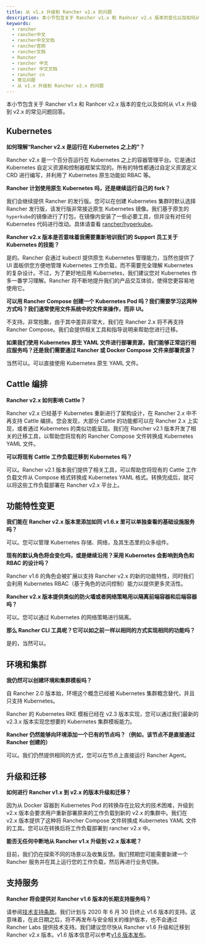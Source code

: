 ```yaml
---
title: 从 v1.x 升级到 Rancher v2.x 的问题
description: 本小节包含关于 Rancher v1.x 和 Ranhcer v2.x 版本的变化以及如何从 v1.x 升级到 v2.x 的常见问题回答。
keywords:
  - rancher
  - rancher中文
  - rancher中文文档
  - rancher官网
  - rancher文档
  - Rancher
  - rancher 中文
  - rancher 中文文档
  - rancher cn
  - 常见问题
  - 从 v1.x 升级到 Rancher v2.x 的问题
---
```


本小节包含关于 Rancher v1.x 和 Ranhcer v2.x 版本的变化以及如何从 v1.x 升级到 v2.x 的常见问题回答。

## Kubernetes

**如何理解“Rancher v2.x 是运行在 Kubernetes 之上的”？**

Rancher v2.x 是一个百分百运行在 Kubernetes 之上的容器管理平台。它是通过 Kubernetes 自定义资源和控制器框架实现的。所有的特性都通过自定义资源定义 CRD 进行编写，并利用了 Kubernetes 原生功能如 RBAC 等。

**Rancher 计划使用原生 Kubernetes 吗，还是继续运行自己的 fork？**

我们会继续提供 Rancher 的发行版。您可以在创建 Kubernetes 集群时默认选择 Rancher 发行版，该发行版非常接近原生 Kubernetes 镜像。我们基于原生的`hyperkube`的镜像进行了打包，在镜像内安装了一些必要工具，但并没有对任何 Kubernetes 代码进行改动。具体请查看 [rancher/hyperkube](https://github.com/rancher/hyperkube)。

**Rancher v2.x 版本是否意味着我需要重新培训我们的 Support 员工关于 Kubernetes 的技能？**

是的。Rancher 会通过 kubectl 提供原生 Kubernetes 管理能力，当然也提供了 UI 面板供您方便地管理 Kubernetes 工作负载，而不需要完全理解 Kubernetes 的复杂设计。不过，为了更好地应用 Kubernetes，我们建议您对 Kubernetes 作多一番学习理解。Rancher 将不断地提升我们的产品交互体验，使得您更容易地使用它。

**可以用 Rancher Compose 创建一个 Kubernetes Pod 吗？我们需要学习这两种方式吗？我们通常使用文件系统中的文件来操作，而非 UI。**

不支持。非常抱歉，由于其中差异非常大，我们在 Rancher 2.x 将不再支持 Rancher Compose。我们会提供相关工具和指导说明来帮助您进行迁移。

**如果我们使用 Kubernetes 原生 YAML 文件进行部署资源，我们能够正常运行相应服务吗？还是我们需要通过 Rancher 或 Docker Compose 文件来部署资源？**

当然可以。可以直接使用 Kubernetes 原生 YAML 文件。

## Cattle 编排

**Rancher v2.x 如何影响 Cattle？**

Rancher v2.x 已经基于 Kubernetes 重新进行了架构设计，在 Rancher 2.x 中不再支持 Cattle 编排。您会发现，大部分 Cattle 的功能都可以在 Rancher 2.x 上实现，或者通过 Kubernetes 的类似功能呈现。我们在 Rancher v2.1 版本开发了相关的迁移工具，以帮助您将现有的 Rancher Compose 文件转换成 Kubernetes YAML 文件。

**可以将现有 Cattle 工作负载迁移到 Kubernetes 吗？**

可以。Rancher v2.1 版本我们提供了相关工具，可以帮助您将现有的 Cattle 工作负载文件从 Compose 格式转换成 Kubernetes YAML 格式。转换完成后，就可以将这些工作负载部署在 Rancher v2.x 平台上。

## 功能特性变更

**我们能在 Rancher v2.x 版本里添加如同 v1.6.x 里可以单独查看的基础设施服务吗？**

可以。您可以管理 Kubernetes 存储、网络，及其生态里的众多组件。

**现有的默认角色将会变化吗，或是继续沿用？采用 Kubernetes 会影响到角色和 RBAC 的设计吗？**

Rancher v1.6 的角色会被扩展以支持 Rancher v2.x 的新的功能特性，同时我们会利用 Kubernetes RBAC（基于角色的访问控制）能力以提供更多灵活性。

**Rancher v2.x 版本提供类似的防火墙或者网络策略用以隔离前端容器和后端容器吗？**

可以。您可以通过 Kubernetes 的网络策略进行隔离。

**那么 Rancher CLI 工具呢？它可以如之前一样以相同的方式实现相同的功能吗？**

是的，当然可以。

## 环境和集群

**我仍然可以创建环境和集群模板吗？**

自 Rancher 2.0 版本始，环境这个概念已经被 Kubernetes 集群概念替代，并且只支持 Kubernetes。

Rancher 的 Kubernetes RKE 模板已经在 v2.3 版本实现，您可以通过我们最新的 v2.3.x 版本实现您想要的 Kubernetes 集群模板能力。

**Rancher 仍然能够向环境添加一个已有的节点吗？（例如，该节点不是直接通过 Rancher 创建的）**

可以。我们仍然提供相同的方式，您可以在节点上直接运行 Rancher Agent。

## 升级和迁移

**如何进行 Rancher v1.x 到 v2.x 的版本升级和迁移？**

因为从 Docker 容器到 Kubernetes Pod 的转换存在比较大的技术困难，升级到 v2.x 版本会要求用户重新部署原来的工作负载到新的 v2.x 的集群中。我们在 v2.x 版本提供了这种将 Rancher Compose 文件转换成 Kubernetes YAML 文件的工具。您可以在转换后将工作负载部署到 rancher v2.x 中。

**能否无任何中断地从 Rancher v1.x 升级到 v2.x 版本呢？**

目前，我们仍在探索不同的场景以及收集反馈。我们预期您可能需要新建一个 Rancher 服务并在其上运行您的工作负载，然后再进行业务切换。

## 支持服务

**Rancher 将会提供对 Rancher v1.6 版本的长期支持服务吗？**

请参阅[技术支持条款](https://rancher.com/support-maintenance-terms/)。我们计划与 2020 年 6 月 30 日终止 v1.6 版本的支持。这意味着，在此日期之后，将不再发布与安全相关的维护版本，也不会通过 Rancher Labs 提供技术支持。我们建议您尽快从 Rancher v1.6 升级和迁移到 Rancher v2.x 版本。v1.6 版本信息可以参考[v1.6 版本发布](https://github.com/rancher/rancher/wiki/Rancher-1.6)。
